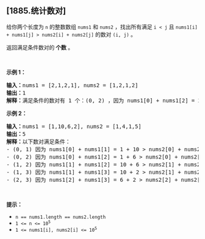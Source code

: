 ## [1885.统计数对]
<p>给你两个长度为 <code>n</code> 的整数数组 <code>nums1</code>&nbsp;和&nbsp;<code>nums2</code> ，找出所有满足 <code>i &lt; j</code> 且 <code>nums1[i] + nums1[j] &gt; nums2[i] + nums2[j]</code>&nbsp;的数对 <code>(i, j)</code> 。</p>

<p>返回满足条件数对的<strong> 个数</strong> 。</p>

<p>&nbsp;</p>

<p><strong>示例 1：</strong></p>

<pre>
<strong>输入：</strong>nums1 = [2,1,2,1], nums2 = [1,2,1,2]
<strong>输出：</strong>1
<strong>解释：</strong>满足条件的数对有 1 个：(0, 2) ，因为 nums1[0] + nums1[2] = 2 + 2 &gt; nums2[0] + nums2[2] = 1 + 1</pre>

<p><strong>示例 2：</strong></p>

<pre>
<strong>输入：</strong>nums1 = [1,10,6,2], nums2 = [1,4,1,5]
<strong>输出：</strong>5
<strong>解释：</strong>以下数对满足条件：
- (0, 1) 因为 nums1[0] + nums1[1] = 1 + 10 &gt; nums2[0] + nums2[1] = 1 + 4
- (0, 2) 因为 nums1[0] + nums1[2] = 1 + 6 &gt; nums2[0] + nums2[2] = 1 + 1
- (1, 2) 因为 nums1[1] + nums1[2] = 10 + 6 &gt; nums2[1] + nums2[2] = 4 + 1
- (1, 3) 因为 nums1[1] + nums1[3] = 10 + 2 &gt; nums2[1] + nums2[3] = 4 + 5
- (2, 3) 因为 nums1[2] + nums1[3] = 6 + 2 &gt; nums2[2] + nums2[3] = 1 + 5
</pre>

<p>&nbsp;</p>

<p><strong>提示：</strong></p>

<ul>
	<li><code>n == nums1.length == nums2.length</code></li>
	<li><code>1 &lt;= n &lt;= 10<sup>5</sup></code></li>
	<li><code>1 &lt;= nums1[i], nums2[i] &lt;= 10<sup>5</sup></code></li>
</ul>
